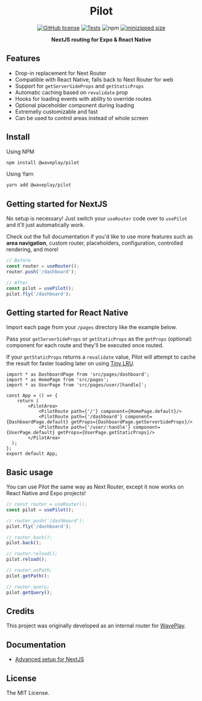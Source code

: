 <h1 align="center">Pilot</h1>

<div align="center">

[![GitHub license](https://img.shields.io/github/license/Wave-Play/pilot?style=flat)](https://github.com/Wave-Play/pilot/blob/main/LICENSE) [![Tests](https://github.com/Wave-Play/pilot/workflows/CI/badge.svg)](https://github.com/Wave-Play/pilot/actions) ![npm](https://img.shields.io/npm/v/@waveplay/pilot) [![minizipped size](https://badgen.net/bundlephobia/minzip/@waveplay/pilot)](https://bundlephobia.com/result?p=@waveplay/pilot)


**NextJS routing for Expo & React Native**

</div>

## Features

- Drop-in replacement for Next Router
- Compatible with React Native, falls back to Next Router for web
- Support for `getServerSideProps` and `getStaticProps`
- Automatic caching based on `revalidate` prop
- Hooks for loading events with ability to override routes
- Optional placeholder component during loading
- Extremelly customizable and fast
- Can be used to control areas instead of whole screen

## Install

Using NPM

```bash
npm install @waveplay/pilot
```

Using Yarn

```bash
yarn add @waveplay/pilot
```

## Getting started for NextJS

No setup is necessary! Just switch your `useRouter` code over to `usePilot` and it'll just automatically work.

Check out the full documentation if you'd like to use more features such as **area navigation**, custom router, placeholders, configuration, controlled rendering, and more!


```ts
// Before
const router = useRouter();
router.push('/dashboard');

// After
const pilot = usePilot();
pilot.fly('/dashboard');
```

## Getting started for React Native

Import each page from your `/pages` directory like the example below.

Pass your `getServerSideProps` or `getStaticProps` as the `getProps` (optional) component for each route and they'll be executed once routed.

If your `getStaticProps` returns a `revalidate` value, Pilot will attempt to cache the result for faster loading later on using [Tiny LRU](https://github.com/avoidwork/tiny-lru).

```tsx
import * as DashboardPage from 'src/pages/dashboard';
import * as HomePage from 'src/pages';
import * as UserPage from 'src/pages/user/[handle]';

const App = () => {
	return (
		<PilotArea>
			<PilotRoute path={'/'} component={HomePage.default}/>
			<PilotRoute path={'/dashboard'} component={DashboardPage.default} getProps={DashboardPage.getServerSideProps}/>
			<PilotRoute path={'/user/:handle'} component={UserPage.default} getProps={UserPage.getStaticProps}/>
		</PilotArea>
  );
};
export default App;
```

## Basic usage

You can use Pilot the same way as Next Router, except it now works on React Native and Expo projects!

```ts
// const router = useRouter();
const pilot = usePilot();

// router.push('/dashboard');
pilot.fly('/dashboard');

// router.back();
pilot.back();

// router.reload();
pilot.reload();

// router.asPath;
pilot.getPath();

// router.query;
pilot.getQuery();
```

## Credits

This project was originally developed as an internal router for [WavePlay](https://waveplay.com).

## Documentation

- [Advanced setup for NextJS](https://github.com/Wave-Play/pilot/blob/main/docs/advanced-nextjs.md)

## License

The MIT License.

